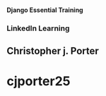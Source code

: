 #### Django Essential Training ####
### LinkedIn Learning ###
## Christopher j. Porter ##
# cjporter25 #

